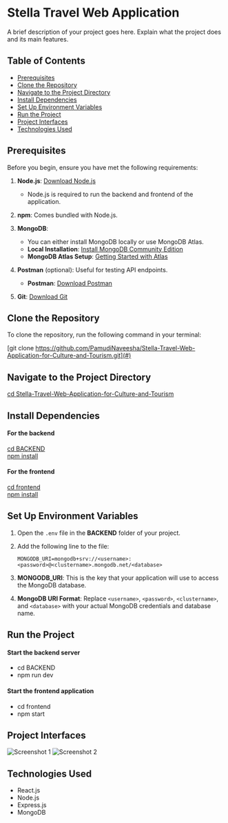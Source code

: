 # Stella Travel Web Application

A brief description of your project goes here. Explain what the project does and its main features.

## Table of Contents

- [Prerequisites](#prerequisites)
- [Clone the Repository](#clone-the-repository)
- [Navigate to the Project Directory](#navigate-to-the-project-directory)
- [Install Dependencies](#install-dependencies)
- [Set Up Environment Variables](#set-up-environment-variables)
- [Run the Project](#run-the-project)
- [Project Interfaces](#project-interfaces)
- [Technologies Used](#technologies-used)

## Prerequisites

Before you begin, ensure you have met the following requirements:

1. **Node.js**: [Download Node.js](https://nodejs.org/en/download/)
   - Node.js is required to run the backend and frontend of the application.

2. **npm**: Comes bundled with Node.js.

3. **MongoDB**: 
   - You can either install MongoDB locally or use MongoDB Atlas.
   - **Local Installation**: [Install MongoDB Community Edition](https://docs.mongodb.com/manual/installation/)
   - **MongoDB Atlas Setup**: [Getting Started with Atlas](https://docs.atlas.mongodb.com/getting-started/)

4. **Postman** (optional): Useful for testing API endpoints.
   - **Postman**: [Download Postman](https://www.postman.com/downloads/)

5. **Git**: [Download Git](https://git-scm.com/downloads)

## Clone the Repository

To clone the repository, run the following command in your terminal:

[git clone https://github.com/PamudiNaveesha/Stella-Travel-Web-Application-for-Culture-and-Tourism.git](#)

## Navigate to the Project Directory

[cd Stella-Travel-Web-Application-for-Culture-and-Tourism](#)

## Install Dependencies

#### For the backend
[cd BACKEND](#)
<br>
[npm install](#)

#### For the frontend
[cd frontend](#)
<br>
[npm install](#)

## Set Up Environment Variables

1. Open the `.env` file in the **BACKEND** folder of your project.
2. Add the following line to the file:
   
   ```plaintext
   MONGODB_URI=mongodb+srv://<username>:<password>@<clustername>.mongodb.net/<database>
   
4. **MONGODB_URI**: This is the key that your application will use to access the MongoDB database.
5. **MongoDB URI Format**: Replace `<username>`, `<password>`, `<clustername>`, and `<database>` with your actual MongoDB credentials and database name.
  
## Run the Project

#### Start the backend server
- cd BACKEND
- npm run dev

#### Start the frontend application
- cd frontend
- npm start 

## Project Interfaces

![Screenshot 1](screenshots/screenshot1.png)
![Screenshot 2](screenshots/screenshot2.png)

## Technologies Used

- React.js
- Node.js
- Express.js
- MongoDB
